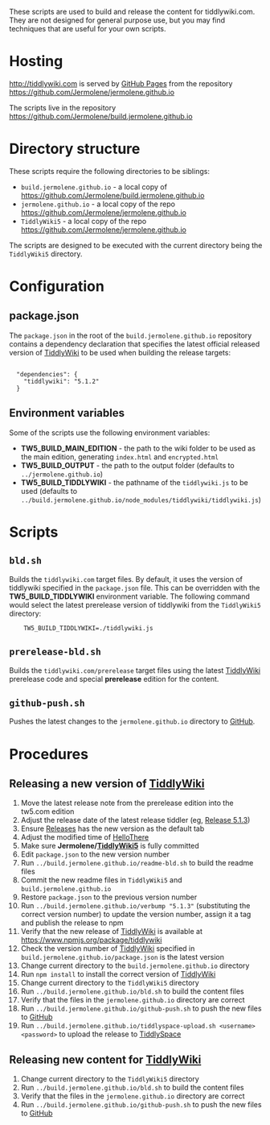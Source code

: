 <p>These scripts are used to build and release the content for tiddlywiki.com. They are not designed for general purpose use, but you may find techniques that are useful for your own scripts.</p><h1 class=''>Hosting</h1><p><a class='tc-tiddlylink-external' href='http://tiddlywiki.com' target='_blank'>http://tiddlywiki.com</a> is served by <a class='tc-tiddlylink-external' href='https://pages.github.com' target='_blank'>GitHub Pages</a> from the repository <a class='tc-tiddlylink-external' href='https://github.com/Jermolene/jermolene.github.io' target='_blank'>https://github.com/Jermolene/jermolene.github.io</a></p><p>The scripts live in the repository <a class='tc-tiddlylink-external' href='https://github.com/Jermolene/build.jermolene.github.io' target='_blank'>https://github.com/Jermolene/build.jermolene.github.io</a></p><h1 class=''>Directory structure</h1><p>These scripts require the following directories to be siblings:</p><ul><li><code>build.jermolene.github.io</code> - a local copy of <a class='tc-tiddlylink-external' href='https://github.com/Jermolene/build.jermolene.github.io' target='_blank'>https://github.com/Jermolene/build.jermolene.github.io</a></li><li><code>jermolene.github.io</code> - a local copy of the repo <a class='tc-tiddlylink-external' href='https://github.com/Jermolene/jermolene.github.io' target='_blank'>https://github.com/Jermolene/jermolene.github.io</a></li><li><code>TiddlyWiki5</code> - a local copy of the repo <a class='tc-tiddlylink-external' href='https://github.com/Jermolene/jermolene.github.io' target='_blank'>https://github.com/Jermolene/jermolene.github.io</a></li></ul><p>The scripts are designed to be executed with the current directory being the <code>TiddlyWiki5</code> directory.</p><h1 class=''>Configuration</h1><h2 class=''>package.json</h2><p>The <code>package.json</code> in the root of the <code>build.jermolene.github.io</code> repository contains a dependency declaration that specifies the latest official released version of <a class='tc-tiddlylink tc-tiddlylink-resolves' href='#TiddlyWiki'>TiddlyWiki</a> to be used when building the release targets:</p><pre><code>
  &quot;dependencies&quot;: {
    &quot;tiddlywiki&quot;: &quot;5.1.2&quot;
  }</code></pre><h2 class=''>Environment variables</h2><p>Some of the scripts use the following environment variables:</p><ul><li><strong>TW5_BUILD_MAIN_EDITION</strong> - the path to the wiki folder to be used as the main edition, generating <code>index.html</code> and <code>encrypted.html</code></li><li><strong>TW5_BUILD_OUTPUT</strong> - the path to the output folder (defaults to <code>../jermolene.github.io</code>)</li><li><strong>TW5_BUILD_TIDDLYWIKI</strong> - the pathname of the <code>tiddlywiki.js</code> to be used (defaults to <code>../build.jermolene.github.io/node_modules/tiddlywiki/tiddlywiki.js</code>)</li></ul><h1 class=''>Scripts</h1><h2 class=''><code>bld.sh</code></h2><p>Builds the <code>tiddlywiki.com</code> target files. By default, it uses the version of tiddlywiki specified in the <code>package.json</code> file. This can be overridden with the <strong>TW5_BUILD_TIDDLYWIKI</strong> environment variable. The following command would select the latest prerelease version of tiddlywiki from the <code>TiddlyWiki5</code> directory:</p><pre><code>    TW5_BUILD_TIDDLYWIKI=./tiddlywiki.js</code></pre><h2 class=''><code>prerelease-bld.sh</code></h2><p>Builds the <code>tiddlywiki.com/prerelease</code> target files using the latest <a class='tc-tiddlylink tc-tiddlylink-resolves' href='#TiddlyWiki'>TiddlyWiki</a> prerelease code and special <strong>prerelease</strong> edition for the content.</p><h2 class=''><code>github-push.sh</code></h2><p>Pushes the latest changes to the <code>jermolene.github.io</code> directory to <a class='tc-tiddlylink tc-tiddlylink-missing' href='#GitHub'>GitHub</a>.</p><h1 class=''>Procedures</h1><h2 class=''>Releasing a new version of <a class='tc-tiddlylink tc-tiddlylink-resolves' href='#TiddlyWiki'>TiddlyWiki</a></h2><ol><li>Move the latest release note from the prerelease edition into the tw5.com edition</li><li>Adjust the release date of the latest release tiddler (eg, <a class='tc-tiddlylink tc-tiddlylink-missing' href='#Release%205.1.3'>Release 5.1.3</a>)</li><li>Ensure <a class='tc-tiddlylink tc-tiddlylink-missing' href='#Releases'>Releases</a> has the new version as the default tab</li><li>Adjust the modified time of <a class='tc-tiddlylink tc-tiddlylink-resolves' href='#HelloThere'>HelloThere</a></li><li>Make sure <strong>Jermolene/<a class='tc-tiddlylink tc-tiddlylink-missing' href='#TiddlyWiki5'>TiddlyWiki5</a></strong> is fully committed</li><li>Edit <code>package.json</code> to the new version number</li><li>Run <code>../build.jermolene.github.io/readme-bld.sh</code> to build the readme files</li><li>Commit the new readme files in <code>TiddlyWiki5</code> and <code>build.jermolene.github.io</code></li><li>Restore <code>package.json</code> to the previous version number</li><li>Run <code>../build.jermolene.github.io/verbump &quot;5.1.3&quot;</code> (substituting the correct version number) to update the version number, assign it a tag and publish the release to npm</li><li>Verify that the new release of <a class='tc-tiddlylink tc-tiddlylink-resolves' href='#TiddlyWiki'>TiddlyWiki</a> is available at <a class='tc-tiddlylink-external' href='https://www.npmjs.org/package/tiddlywiki' target='_blank'>https://www.npmjs.org/package/tiddlywiki</a></li><li>Check the version number of <a class='tc-tiddlylink tc-tiddlylink-resolves' href='#TiddlyWiki'>TiddlyWiki</a> specified in <code>build.jermolene.github.io/package.json</code> is the latest version</li><li>Change current directory to the <code>build.jermolene.github.io</code> directory</li><li>Run <code>npm install</code> to install the correct version of <a class='tc-tiddlylink tc-tiddlylink-resolves' href='#TiddlyWiki'>TiddlyWiki</a></li><li>Change current directory to the <code>TiddlyWiki5</code> directory</li><li>Run <code>../build.jermolene.github.io/bld.sh</code> to build the content files</li><li>Verify that the files in the <code>jermolene.github.io</code> directory are correct</li><li>Run <code>../build.jermolene.github.io/github-push.sh</code> to push the new files to <a class='tc-tiddlylink tc-tiddlylink-missing' href='#GitHub'>GitHub</a></li><li>Run <code>../build.jermolene.github.io/tiddlyspace-upload.sh &lt;username&gt; &lt;password&gt;</code> to upload the release to <a class='tc-tiddlylink tc-tiddlylink-missing' href='#TiddlySpace'>TiddlySpace</a></li></ol><h2 class=''>Releasing new content for <a class='tc-tiddlylink tc-tiddlylink-resolves' href='#TiddlyWiki'>TiddlyWiki</a></h2><ol><li>Change current directory to the <code>TiddlyWiki5</code> directory</li><li>Run <code>../build.jermolene.github.io/bld.sh</code> to build the content files</li><li>Verify that the files in the <code>jermolene.github.io</code> directory are correct</li><li>Run <code>../build.jermolene.github.io/github-push.sh</code> to push the new files to <a class='tc-tiddlylink tc-tiddlylink-missing' href='#GitHub'>GitHub</a></li></ol>